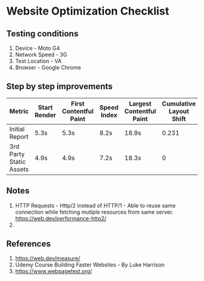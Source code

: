 # Website Optimization Checklist

## Testing conditions

1. Device - Moto G4
1. Network Speed - 3G
1. Test Location - VA
1. Browser - Google Chrome

## Step by step improvements

Metric | Start Render | First Contentful Paint | Speed Index | Largest Contentful Paint | Cumulative Layout Shift  | Time to Interactive | Total Blocking Time | Bytes Downloaded | Fully Loaded | Lighthouse Score 
--- | --- | --- | --- |--- |--- |--- |--- |--- |--- |--- 
Initial Report | 5.3s | 5.3s | 8.2s | 18.9s | 0.231 | 35.7s | 0.6s | 4264kb | 33.0s | 12
3rd Party Static Assets  | 4.9s | 4.9s | 7.2s | 18.3s | 0 | 27s | 0.6s | 4817kb | 29.8s | 25


## Notes
1. HTTP Requests - Http/2 instead of HTTP/1 - Able to reuse same connection while fetching mutiple resources from same server. https://web.dev/performance-http2/
1. 

## References

1. https://web.dev/measure/
1. Udemy Course Building Faster Websites - By Luke Harrison
1. https://www.webpagetest.org/
